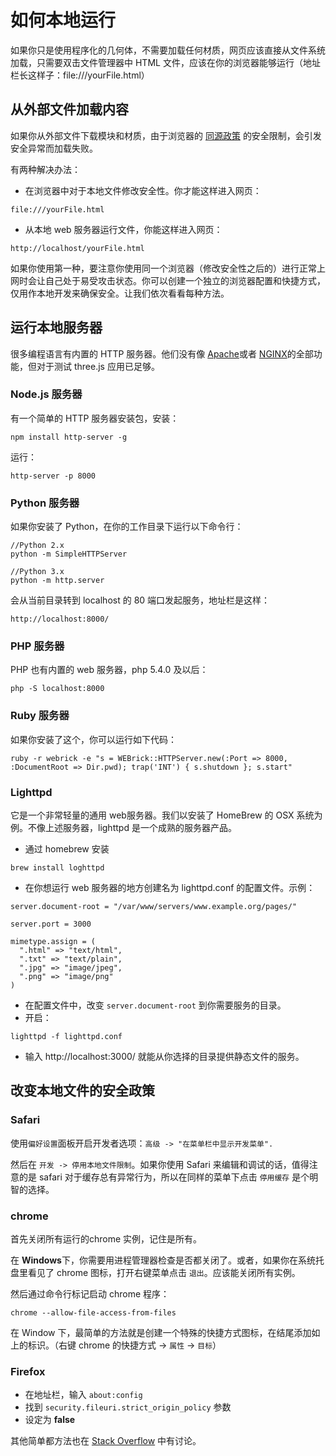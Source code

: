# 如何本地运行

如果你只是使用程序化的几何体，不需要加载任何材质，网页应该直接从文件系统加载，只需要双击文件管理器中 HTML 文件，应该在你的浏览器能够运行（地址栏长这样子：file:///yourFile.html）

## 从外部文件加载内容
如果你从外部文件下载模块和材质，由于浏览器的 [同源政策](http://en.wikipedia.org/wiki/Same_origin_policy) 的安全限制，会引发安全异常而加载失败。

有两种解决办法：

- 在浏览器中对于本地文件修改安全性。你才能这样进入网页：
```
file:///yourFile.html
```

- 从本地 web 服务器运行文件，你能这样进入网页：
``` 
http://localhost/yourFile.html
```
如果你使用第一种，要注意你使用同一个浏览器（修改安全性之后的）进行正常上网时会让自己处于易受攻击状态。你可以创建一个独立的浏览器配置和快捷方式，仅用作本地开发来确保安全。让我们依次看看每种方法。

## 运行本地服务器
很多编程语言有内置的 HTTP 服务器。他们没有像 [Apache](https://www.apache.org/)或者 [NGINX](https://nginx.org/)的全部功能，但对于测试 three.js 应用已足够。

### Node.js 服务器
有一个简单的 HTTP 服务器安装包，安装：
```
npm install http-server -g
```
运行：
```
http-server -p 8000
```

### Python 服务器
如果你安装了 Python，在你的工作目录下运行以下命令行：
```
//Python 2.x
python -m SimpleHTTPServer

//Python 3.x
python -m http.server
```
会从当前目录转到 localhost 的 80 端口发起服务，地址栏是这样：
```
http://localhost:8000/
```

### PHP 服务器
PHP 也有内置的 web 服务器，php 5.4.0 及以后：
```
php -S localhost:8000
```
### Ruby 服务器
如果你安装了这个，你可以运行如下代码：
```
ruby -r webrick -e "s = WEBrick::HTTPServer.new(:Port => 8000, :DocumentRoot => Dir.pwd); trap('INT') { s.shutdown }; s.start"
```

### Lighttpd
它是一个非常轻量的通用 web服务器。我们以安装了 HomeBrew 的 OSX 系统为例。不像上述服务器，lighttpd 是一个成熟的服务器产品。

- 通过 homebrew 安装
```
brew install loghttpd
```

- 在你想运行 web 服务器的地方创建名为 lighttpd.conf 的配置文件。示例：
```
server.document-root = "/var/www/servers/www.example.org/pages/" 

server.port = 3000

mimetype.assign = (
  ".html" => "text/html", 
  ".txt" => "text/plain",
  ".jpg" => "image/jpeg",
  ".png" => "image/png" 
)
```
- 在配置文件中，改变 `server.document-root` 到你需要服务的目录。
- 开启：
```
lighttpd -f lighttpd.conf
```

- 输入 http://localhost:3000/ 就能从你选择的目录提供静态文件的服务。

## 改变本地文件的安全政策
### Safari
使用`偏好设置`面板开启开发者选项：`高级 -> "在菜单栏中显示开发菜单".`

然后在 `开发 -> 停用本地文件限制`。如果你使用 Safari 来编辑和调试的话，值得注意的是 safari 对于缓存总有异常行为，所以在同样的菜单下点击 `停用缓存` 是个明智的选择。

### chrome
首先关闭所有运行的chrome 实例，记住是所有。

在 **Windows**下，你需要用进程管理器检查是否都关闭了。或者，如果你在系统托盘里看见了 chrome 图标，打开右键菜单点击 `退出`。应该能关闭所有实例。

然后通过命令行标记启动 chrome 程序：
```
chrome --allow-file-access-from-files
```
在 Window 下，最简单的方法就是创建一个特殊的快捷方式图标，在结尾添加如上的标识。（右键 chrome 的快捷方式 -> `属性` -> `目标`）

### Firefox

- 在地址栏，输入 `about:config`
- 找到 `security.fileuri.strict_origin_policy` 参数
- 设定为 **false**

其他简单都方法也在 [Stack Overflow](http://stackoverflow.com/q/12905426/24874) 中有讨论。
